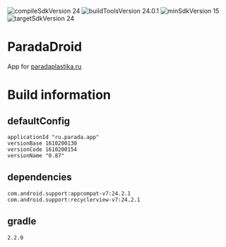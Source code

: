 ![compileSdkVersion 24](https://img.shields.io/badge/compileSdkVersion-24-yellow.svg?style=true) ![buildToolsVersion 24.0.1](https://img.shields.io/badge/buildToolsVersion-24.0.1-blue.svg?style=true) ![minSdkVersion 15](https://img.shields.io/badge/minSdkVersion-15-red.svg?style=true) ![targetSdkVersion 24](https://img.shields.io/badge/targetSdkVersion-24-green.svg?style=true)

# ParadaDroid
App for [paradaplastika.ru](http://paradaplastika.ru/)

# Build information
## defaultConfig
	applicationId "ru.parada.app"
	versionBase 1610200130
	versionCode 1610200154
	versionName "0.87"
## dependencies
	com.android.support:appcompat-v7:24.2.1
	com.android.support:recyclerview-v7:24.2.1
## gradle
    2.2.0